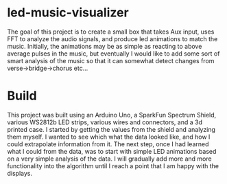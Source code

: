 # led-music-visualizer
The goal of this project is to create a small box that takes Aux input, uses FFT to analyze the audio signals, and produce led animations to match the music. Initially, the animations may be as simple as reacting to above average pulses in the music, but eventually I would like to add some sort of smart analysis of the music so that it can somewhat detect changes from verse->bridge->chorus etc... 

# Build
This project was built using an Arduino Uno, a SparkFun Spectrum Shield, various WS2812b LED strips, various wires and connectors, and a 3d printed case. I started by getting the values from the shield and analyzing them myself. I wanted to see which what the data looked like, and how I could extrapolate information from it. The next step, once I had learned what I could from the data, was to start with simple LED animations based on a very simple analysis of the data. I will gradually add more and more functionality into the algorithm until I reach a point that I am happy with the displays. 

